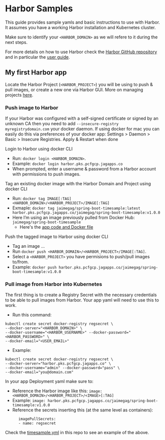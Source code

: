 # Harbor Samples  
This guide provides sample yamls and basic instructions to use with Harbor. It assumes you have a working Harbor installation and Kubernetes cluster.

Make sure to identify your `<HARBOR_DOMAIN>` as we will refere to it during the next steps.

For more details on how to use Harbor check the [Harbor GitHub repository](https://github.com/vmware/harbor) and in particular the [user guide](https://github.com/vmware/harbor/blob/master/docs/user_guide.md).

## My first Harbor app
Locate the Harbor Project (`<HARBOR_PROJECT>`) you will be using to push & pull images, or create a new one via Harbor GUI. More on managing projects [here](https://github.com/vmware/harbor/blob/master/docs/user_guide.md#managing-projects).

### Push image to Harbor
If your Harbor was configured with a self-signed certificate or signed by an unknown CA then you need to add `--insecure-registry myregistrydomain.com` your docker daemon.
If using docker for mac you can easily do this via preferences of your docker app: Settings > Daemon > Basic > Insecure Registries. Apply & Restart when done

Login to Harbor using docker CLI
- Run: `docker login <HARBOR_DOMAIN>`.
- Example: `docker login harbor.pks.pcfgcp.jagapps.co`
- When prompted, enter a username & password from a Harbor account with permissions to push images.

Tag an existing docker image with the Harbor Domain and Project using docker CLI
- Run: `docker tag IMAGE[:TAG] <HARBOR_DOMAIN>/<HARBOR_PROJECT>/IMAGE[:TAG]`
- Exmaple: `docker tag jaimegag/spring-boot-timesample:latest harbor.pks.pcfgcp.jagapps.co/jaimegag/spring-boot-timesample:v1.0.0`
- Here I’m using an image previously pulled from Docker Hub: `jaimegag/spring-boot-timesample`
  - Here's the [app code and Docker file](https://github.com/jaimegag/spring-boot-timesample)

Push the tagged image to Harbor using docker CLI
- Tag an image ...
- Run `docker push <HARBOR_DOMAIN>/<HARBOR_PROJECT>/IMAGE[:TAG]`.
- Select a `<HARBOR_PROJECT>` you have permisions to push/pull images to/from.
- Example: `docker push harbor.pks.pcfgcp.jagapps.co/jaimegag/spring-boot-timesample:v1.0.0`

### Pull image from Harbor into Kubernetes
The first thing is to create a Registry Secret with the necessary credentials to be able to pull images from Harbor. Your app yaml will need to use this to work.
- Run this command:
```
kubectl create secret docker-registry regsecret \
--docker-server="<HARBOR_DOMAIN>" \
--docker-username="<HARBOR_USERNAME>" --docker-password="<HARBOR_PASSWORD>" \
--docker-email="<USER_EMAIL>"
```
- Example:
```
kubectl create secret docker-registry regsecret \
--docker-server="harbor.pks.pcfgcp.jagapps.co" \
--docker-username="admin" --docker-password="pass" \
--docker-email="you@domain.com"
```

In your app Deployment yaml make sure to:
- Reference the Harbor image like this: `image: <HARBOR_DOMAIN>/<HARBOR_PROJECT>/<IMAGE>[:TAG]`
- Example: `image: harbor.pks.pcfgcp.jagapps.co/jaimegag/spring-boot-timesample:v1.0.0`
- Reference the secrets inserting this (at the same level as containers):
```
      imagePullSecrets:
      - name: regsecret
```
Check the [timesample.yml](timesample.yml) in this repo to see an example of the above.
